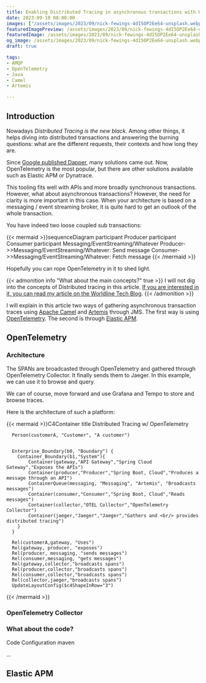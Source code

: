 ```yaml
---
title: Enabling Distributed Tracing in asynchronous transactions with OpenTelemetry or Elastic APM
date: 2023-09-10 08:00:00
images: ["/assets/images/2023/09/nick-fewings-4dI5OP2Ee64-unsplash.webp"]
featuredImagePreview: /assets/images/2023/09/nick-fewings-4dI5OP2Ee64-unsplash.webp
featuredImage: /assets/images/2023/09/nick-fewings-4dI5OP2Ee64-unsplash.webp
og_image: /assets/images/2023/09/nick-fewings-4dI5OP2Ee64-unsplash.webp
draft: true

tags:
- AMQP
- OpenTelemetry
- Java
- Camel
- Artemis

---
```



## Introduction

Nowadays _Distributed Tracing is the new black._ 
Among other things, it helps diving into distributed transactions and answering the burning questions: what are the different requests, their contexts and how long they are.

Since [Google published Dapper](https://research.google/pubs/pub36356/), many solutions came out. 
Now, OpenTelemetry is the most popular, but there are other solutions available such as Elastic APM or Dynatrace. 

This tooling fits well with APIs and more broadly synchronous transactions. 
However, what about asynchronous transactions?
However, the need for clarity is more important in this case.
When your architecture is based on a messaging / event streaming broker, it is quite hard to get an outlook of the whole transaction.

You have indeed two loose coupled sub transactions:

{{< mermaid >}}sequenceDiagram
participant Producer
participant Consumer
participant Messaging/EventStreaming/Whatever
Producer->>Messaging/EventStreaming/Whatever: Send message
Consumer->>Messaging/EventStreaming/Whatever: Fetch message
{{< /mermaid >}}

Hopefully you can rope OpenTelemetry in it to shed light.

{{< admonition info "What about the main concepts?" true >}}
I will not dig into the concepts of Distributed tracing in this article.
[If you are interested in it, you can read my article on the Worldline Tech Blog](https://blog.worldline.tech/2021/09/22/enabling_distributed_tracing_in_spring_apps.html).
{{< /admonition >}}

I will explain in this article two ways of gathering  asynchronous transaction traces using [Apache Camel](https://camel.apache.org/) and [Artemis](https://activemq.apache.org/components/artemis/) through JMS. 
The first way is using [OpenTelemetry](https://opentelemetry.io/). The second is through [Elastic APM](https://www.elastic.co/fr/observability/application-performance-monitoring). 

## OpenTelemetry

### Architecture

The SPANs are broadcasted through OpenTelemetry and gathered through OpenTelemetry Collector.
It finally sends them to Jaeger. 
In this example, we can use it to browse and query. 

We can of course, move forward and use Grafana and Tempo to store and browse traces.

Here is the architecture of such a platform:

{{< mermaid >}}C4Container
title Distributed Tracing w/ OpenTelemetry


      Person(customerA, "Customer", "A customer") 
      

      Enterprise_Boundary(b0, "Boundary") {
        Container_Boundary(b1,"System"){
            Container(gateway,"API Gateway","Spring Cloud Gateway","Exposes the APIs")
            Container(producer,"Producer","Spring Boot, Cloud","Produces a message through an API")
            ContainerQueue(messaging, "Messaging", "Artemis", "Broadcasts messages")
            Container(consumer,"Consumer","Spring Boot, Cloud","Reads messages")
            Container(collector,"OTEL Collector","OpenTelemetry Collector")
            Container(jaeger,"Jaeger","Jaeger","Gathers and <br/> provides distributed tracing")
        }
      }

      Rel(customerA,gateway, "Uses")
      Rel(gateway, producer, "exposes")
      Rel(producer, messaging, "sends messages")
      Rel(consumer,messaging, "gets messages")
      Rel(gateway,collector,"broadcasts spans")
      Rel(producer,collector,"broadcasts spans")
      Rel(consumer,collector,"broadcasts spans")
      Rel(collector,jaeger,"broadcasts spans")
      UpdateLayoutConfig($c4ShapeInRow="3")
    
{{< /mermaid >}}

### OpenTelemetry Collector
### What about the code?

Code
Configuration maven

...

## Elastic APM


